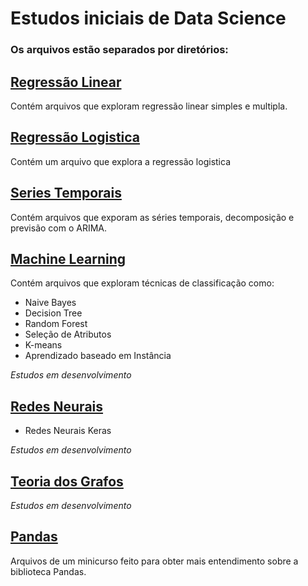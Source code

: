 # Estudos iniciais de Data Science

### Os arquivos estão separados por diretórios:


## [Regressão Linear](./RegressaoLinear/)
Contém arquivos que exploram regressão linear simples e multipla.
## [Regressão Logistica](./RegressaoLogistica/)
Contém um arquivo que explora a regressão logistica
## [Series Temporais](./SeriesTemporais/)
Contém arquivos que exporam as séries temporais, decomposição e previsão com o ARIMA.
## [Machine Learning](./MachineLearning/)
Contém arquivos que exploram técnicas de classificação como:
* Naive Bayes
* Decision Tree
* Random Forest
* Seleção de Atributos
* K-means
* Aprendizado baseado em Instância

*Estudos em desenvolvimento*
## [Redes Neurais](./RedesNeurais/)
* Redes Neurais Keras

*Estudos em desenvolvimento*
## [Teoria dos Grafos](./TeoriaGrafos/)
*Estudos em desenvolvimento*
## [Pandas](./Pandas/)
Arquivos de um minicurso feito para obter mais entendimento sobre a biblioteca Pandas.